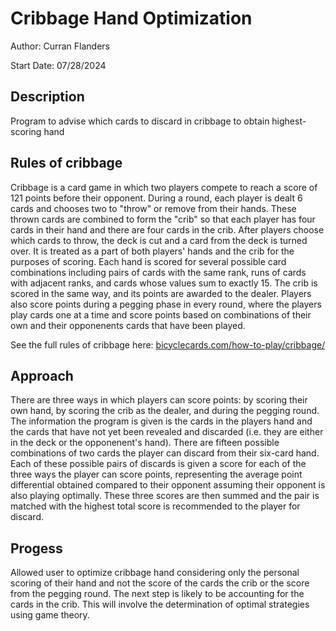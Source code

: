 # Cribbage Hand Optimization
Author: Curran Flanders

Start Date: 07/28/2024

## Description
Program to advise which cards to discard in cribbage to obtain highest-scoring hand

## Rules of cribbage
Cribbage is a card game in which two players compete to reach a score of 121 points before their opponent. During a round, each player is dealt 6 cards and chooses two to "throw" or remove from their hands. These thrown cards are combined to form the "crib" so that each player has four cards in their hand and there are four cards in the crib. After players choose which cards to throw, the deck is cut and a card from the deck is turned over. It is treated as a part of both players' hands and the crib for the purposes of scoring. Each hand is scored for several possible card combinations including pairs of cards with the same rank, runs of cards with adjacent ranks, and cards whose values sum to exactly 15. The crib is scored in the same way, and its points are awarded to the dealer. Players also score points during a pegging phase in every round, where the players play cards one at a time and score points based on combinations of their own and their opponenents cards that have been played.

See the full rules of cribbage here: [bicyclecards.com/how-to-play/cribbage/](https://bicyclecards.com/how-to-play/cribbage/)

## Approach
There are three ways in which players can score points: by scoring their own hand, by scoring the crib as the dealer, and during the pegging round. The information the program is given is the cards in the players hand and the cards that have not yet been revealed and discarded (i.e. they are either in the deck or the opponenent's hand). There are fifteen possible combinations of two cards the player can discard from their six-card hand. Each of these possible pairs of discards is given a score for each of the three ways the player can score points, representing the average point differential obtained compared to their opponent assuming their opponent is also playing optimally. These three scores are then summed and the pair is matched with the highest total score is recommended to the player for discard.

## Progess
Allowed user to optimize cribbage hand considering only the personal scoring of their hand and not the score of the cards the crib or the score from the pegging round. The next step is likely to be accounting for the cards in the crib. This will involve the determination of optimal strategies using game theory.
